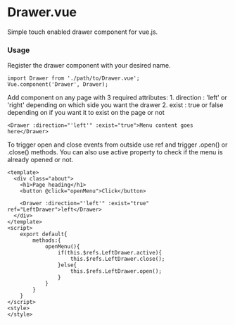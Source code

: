 # Drawer.vue
Simple touch enabled drawer component for vue.js.

### Usage
Register the drawer component with your desired name.
```
import Drawer from './path/to/Drawer.vue';
Vue.component('Drawer', Drawer);
```


Add <Drawer> component on any page with 3 required attributes:
	1. direction : 'left' or 'right' depending on which side you want the drawer
	2. exist : true or false depending on if you want it to exist on the page or not
```
<Drawer :direction="'left'" :exist="true">Menu content goes here</Drawer>
```

To trigger open and close events from outside use ref and trigger .open() or .close() methods.
You can also use active property to check if the menu is already opened or not.
```
<template>
  <div class="about">
    <h1>Page heading</h1>
    <button @click="openMenu">Click</button>

    <Drawer :direction="'left'" :exist="true" ref="LeftDrawer">left</Drawer>
  </div>
</template>
<script>
	export default{
		methods:{
			openMenu(){
				if(this.$refs.LeftDrawer.active){
					this.$refs.LeftDrawer.close();					
				}else{
					this.$refs.LeftDrawer.open();
				}
			}
		}
	}
</script>
<style>
</style>
```